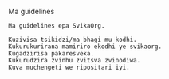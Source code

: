 Ma guidelines

    Ma guidelines epa SvikaOrg.
    
    Kuzivisa tsikidzi/ma bhagi mu kodhi.
    Kukurukurirana mamiriro ekodhi ye svikaorg.
    Kugadzirisa pakaresveka.
    Kukurudzira zvinhu zvitsva zvinodiwa.
    Kuva muchengeti we ripositari iyi. 
